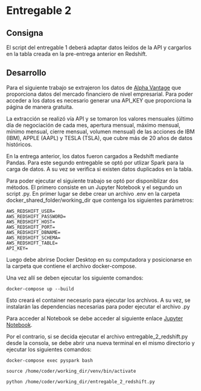 # Entregable 2
## Consigna
El script del entregable 1 deberá adaptar datos leídos de la API y cargarlos en la tabla creada en la pre-entrega anterior en Redshift.

## Desarrollo
Para el siguiente trabajo se extrajeron los datos de
[Alpha Vantage](https://www.alphavantage.co/) que proporciona datos del mercado financiero de nivel empresarial. Para poder acceder a los datos es necesario generar una API_KEY que proporciona la página de manera gratuita.

La extracción se realizó vía API y se tomaron los valores mensuales (último día de negociación de cada mes, apertura mensual, máximo mensual, mínimo mensual, cierre mensual, volumen mensual) de las acciones de IBM (IBM), APPLE (AAPL) y TESLA (TSLA), que cubre más de 20 años de datos históricos.

En la entrega anterior, los datos fueron cargados a Redshift mediante Pandas. Para este segundo entregable se optó por utlizar Spark para la carga de datos. A su vez se verifica si existen datos duplicados en la tabla.

Para poder ejecutar el siguiente trabajo se optó por disponiblizar dos métodos. El primero consiste en un Jupyter Notebook y el segundo un script .py.
En primer lugar se debe crear un archivo .env en la carpeta docker_shared_folder/working_dir que contenga los siguientes parámetros:
```
AWS_REDSHIFT_USER=
AWS_REDSHIFT_PASSWORD=
AWS_REDSHIFT_HOST=
AWS_REDSHIFT_PORT=
AWS_REDSHIFT_DBNAME=
AWS_REDSHIFT_SCHEMA=
AWS_REDSHIFT_TABLE=
API_KEY=
```
Luego debe abrirse Docker Desktop en su computadora y posicionarse en la carpeta que contiene el archivo docker-compose.

Una vez allí se deben ejecutar los siguiente comandos:
```
docker-compose up --build
```
Esto creará el container necesario para ejecutar los archivos. A su vez, se instalarán las dependencias necesarias para poder ejecutar el archivo .py

Para acceder al Notebook se debe acceder al siguiente enlace [Jupyter Notebook]( http://127.0.0.1:10003/lab?token=coder).

Por el contrario, si se decida ejecutar el archivo entregable_2_redshift.py desde la consola, se debe abrir una nueva terminal en el mismo directorio y ejecutar los siguientes comandos:
```
docker-compose exec pyspark bash
```
```
source /home/coder/working_dir/venv/bin/activate
```
```
python /home/coder/working_dir/entregable_2_redshift.py
```